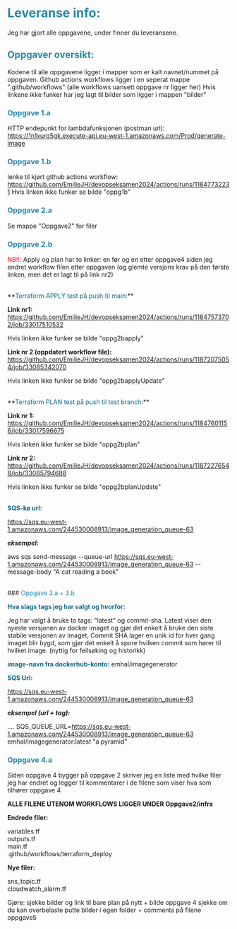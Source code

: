 # <span style="color: #2988ab">Leveranse info:</span>
Jeg har gjort alle oppgavene, under finner du leveransene.

## <span style="color: #2988ab">Oppgaver oversikt:</span>
Kodene til alle oppgavene ligger i mapper som er kalt navnet/nummet på oppgaven. 
Github actions workflows ligger i en seperat mappe ".github/workflows" (alle workflows uansett oppgave nr ligger her)
Hvis linkene ikke funker har jeg lagt til bilder som ligger i mappen "bilder"

### <span style="color: #2988ab">Oppgave 1.a</span>
HTTP endepunkt for lambdafunksjonen (postman url):
https://1n1xurg5gk.execute-api.eu-west-1.amazonaws.com/Prod/generate-image

### <span style="color: #2988ab">Oppgave 1.b</span>
lenke til kjørt github actions workflow:
https://github.com/EmilieJH/devopseksamen2024/actions/runs/11847732231
Hvis linken ikke funker se bilde "oppg1b"

### <span style="color: #2988ab">Oppgave 2.a</span>
Se mappe "Oppgave2" for filer

### <span style="color: #2988ab">Oppgave 2.b</span>

<span style="color: red">NB!!: </span>
Apply og plan har to linker: en før og en etter oppgave4 siden jeg endret workflow filen etter oppgaven (og glemte versjons krav på den første linken, men det er lagt til på link nr2)

<br>
**<span style="color: #106585">Terraform APPLY test på push til main:</span>**

**Link nr1:**
https://github.com/EmilieJH/devopseksamen2024/actions/runs/11847573702/job/33017510532

Hvis linken ikke funker se bilde "oppg2bapply"

**Link nr 2 (oppdatert workflow file):**
https://github.com/EmilieJH/devopseksamen2024/actions/runs/11872075054/job/33085342070

Hvis linken ikke funker se bilde "oppg2bapplyUpdate"

<br>
**<span style="color: #106585">Terraform PLAN test på push til test branch:</span>**

**Link nr 1:**
https://github.com/EmilieJH/devopseksamen2024/actions/runs/11847601156/job/33017596675

Hvis linken ikke funker se bilde "oppg2bplan"

**Link nr 2:**
https://github.com/EmilieJH/devopseksamen2024/actions/runs/11872276548/job/33085794688

Hvis linken ikke funker se bilde "oppg2bplanUpdate"

<br>
<span style="color: #106585; font-weight: bold">SQS-kø url:</span>

https://sqs.eu-west-1.amazonaws.com/244530008913/image_generation_queue-63

***eksempel:***

aws sqs send-message --queue-url https://sqs.eu-west-1.amazonaws.com/244530008913/image_generation_queue-63 --message-body "A cat reading a book"

<br>
### <span style="color: #2988ab">Oppgave 3.a + 3.b</span>

**<span style="color: #106585">Hva slags tags jeg har valgt og hvorfor: </span>**

Jeg har valgt å bruke to tags: "latest" og commit-sha.
Latest viser den nyeste versjonen av docker imaget og gjør det enkelt å bruke den siste stabile versjonen av imaget,
Commit SHA lager en unik id for hver gang imaget blir bygd, som gjør det enkelt å spore hvilken commit som hører til hvilket image. (nyttig for feilsøking og historikk)

**<span style="color: #106585">image-navn fra dockerhub-konto:</span>**
emhal/imagegenerator


**<span style="color: #106585">SQS Url:</span>**

https://sqs.eu-west-1.amazonaws.com/244530008913/image_generation_queue-63

***eksempel (url + tag):***

.... SQS_QUEUE_URL=https://sqs.eu-west-1.amazonaws.com/244530008913/image_generation_queue-63 emhal/imagegenerator:latest "a pyramid"

### <span style="color: #2988ab">Oppgave 4.a</span>
Siden oppgave 4 bygger på oppgave 2 skriver jeg en liste med hvilke filer jeg har endret og legger til kommentarer i de filene som viser hva som tilhører oppgave 4

**ALLE FILENE UTENOM WORKFLOWS LIGGER UNDER Oppgave2/infra**

**Endrede filer:**

variables.tf </br>
outputs.tf </br>
main.tf </br>
.github/workflows/terraform_deploy

**Nye filer:**

sns_topic.tf </br>
cloudwatch_alarm.tf </br>

Gjøre:
sjekke bilder og link til bare plan på nytt + bilde
oppgave 4 sjekke om du kan overbelaste
putte bilder i egen folder + comments på filene
oppgave5